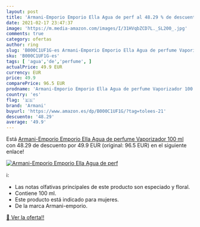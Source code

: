 ```yaml
---
layout: post
title: 'Armani-Emporio Emporio Ella Agua de perf al 48.29 % de descuento'
date: 2021-02-17 23:47:37
image: 'https://m.media-amazon.com/images/I/31HVqbZCD7L._SL200_.jpg'
comments: true
category: ofertas
author: ring
slug: 'B000C1UF1G-es Armani-Emporio Emporio Ella Agua de perfume Vaporizador...'
sku: 'B000C1UF1G-es'
tags: [ 'agua','de','perfume', ]
actualPrice: 49.9 EUR
currency: EUR
price: 49.9
comparePrice: 96.5 EUR
prodname: 'Armani-Emporio Emporio Ella Agua de perfume Vaporizador 100 ml'
country: 'es'
flag: '🇪🇸'
brand: 'Armani'
buyurl: 'https://www.amazon.es/dp/B000C1UF1G/?tag=tolees-21'
descuento: '48.29'
average: '49.9'
---
```


Está [Armani-Emporio Emporio Ella Agua de perfume Vaporizador 100 ml](https://www.amazon.es/dp/B000C1UF1G/?tag=tolees-21) con 48.29 de descuento por 49.9 EUR (original: 96.5 EUR) en el siguiente enlace!

[![Armani-Emporio Emporio Ella Agua de perf](https://m.media-amazon.com/images/I/31HVqbZCD7L._SL200_.jpg)](https://www.amazon.es/dp/B000C1UF1G/?tag=tolees-21)

ℹ️:

- Las notas olfativas principales de este producto son especiado y floral.
- Contiene 100 ml.
- Este producto está indicado para mujeres.
- De la marca Armani-emporio.

[🛒 Ver la oferta!!](https://www.amazon.es/dp/B000C1UF1G/?tag=tolees-21)
